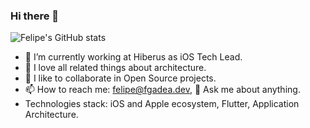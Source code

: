 ### Hi there 👋

![Felipe's GitHub stats](https://github-readme-stats.vercel.app/api?username=fgadea&show_icons=true&theme=transparent)

<!--**fgadea/fgadea** is a ✨ _special_ ✨ repository because its `README.md` (this file) appears on your GitHub profile.

Here are some ideas to get you started:-->

- 🔭 I’m currently working at Hiberus as iOS Tech Lead.
- 🔭 I love all related things about architecture.
- 👯 I like to collaborate in Open Source projects.
- 📫 How to reach me: felipe@fgadea.dev, 💬 Ask me about anything.
- Technologies stack: iOS and Apple ecosystem, Flutter, Application Architecture.
<!--
- 😄 Pronouns: ...
- ⚡ Fun fact: ...
-->

<!--![Top Langs](https://github-readme-stats.vercel.app/api/top-langs/?username=fgadea)-->


